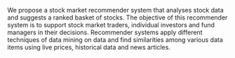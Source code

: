 We propose a stock market recommender system that analyses stock data and suggests a ranked basket of stocks. The objective of this recommender system is to support stock market traders, individual investors and fund managers in their decisions. Recommender systems apply different techniques of data mining on data and find similarities among various data items using live prices, historical data and news articles.
